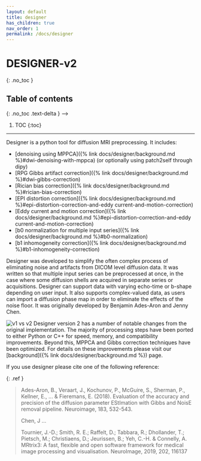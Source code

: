 ```yaml
---
layout: default
title: designer
has_children: true
nav_order: 1
permalink: /docs/designer
---
```


# DESIGNER-v2
{: .no_toc }

## Table of contents
{: .no_toc .text-delta } -->

1. TOC
{:toc}

---

Designer is a python tool for diffusion MRI preprocessing. It includes:
- [denoising using MPPCA]({% link docs/designer/background.md %}#dwi-denoising-with-mppca) (or optionally using patch2self through dipy)
- [RPG Gibbs artifact correction]({% link docs/designer/background.md %}#dwi-gibbs-correction)
- [Rician bias correction]({% link docs/designer/background.md %}#rician-bias-correction)
- [EPI distortion correction]({% link docs/designer/background.md %}#epi-distortion-correction-and-eddy current-and-motion-correction)
- [Eddy current and motion correction]({% link docs/designer/background.md %}#epi-distortion-correction-and-eddy current-and-motion-correction)
- [b0 normalization for multiple input series]({% link docs/designer/background.md %}#b0-normalization)
- [b1 inhomogeneity correction]({% link docs/designer/background.md %}#b1-inhomogeneity-correction)

Designer was developed to simplify the often complex process of eliminating noise and artifacts from DICOM level diffusion data. It was written so that multiple input series can be preprocessed at once, in the case where some diffusion shells are acquired in separate series or acquisitions. Designer can support data with varying echo-time or b-shape depending on user input. It also supports complex-valued data, as users can import a diffusion phase map in order to eliminate the effects of the noise floor. It was originally developed by Benjamin Ades-Aron and Jenny Chen.

![v1 vs v2](/assets/images/dv1_dv2.png)
Designer version 2 has a number of notable changes from the original implementation. The majority of processing steps have been ported to either Python or C++ for speed, memory, and compatibility improvements. Beyond this, MPPCA and Gibbs correction techniques have been optimized. For details on these improvements please visit our [background]({% link docs/designer/background.md %}) page.

If you use designer please cite one of the following reference:

{: .ref }
> Ades-Aron, B., Veraart, J., Kochunov, P., McGuire, S., Sherman, P., Kellner, E., ... & Fieremans, E. (2018). Evaluation of the accuracy and precision of the diffusion parameter EStImation with Gibbs and NoisE removal pipeline. Neuroimage, 183, 532-543.
>
> Chen, J ...
>
> Tournier, J.-D.; Smith, R. E.; Raffelt, D.; Tabbara, R.; Dhollander, T.; Pietsch, M.; Christiaens, D.; Jeurissen, B.; Yeh, C.-H. & Connelly, A. MRtrix3: A fast, flexible and open software framework for medical image processing and visualisation. NeuroImage, 2019, 202, 116137
